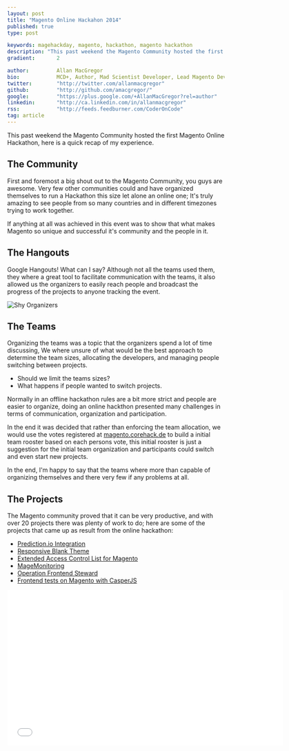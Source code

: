 ```yaml
---
layout: post
title: "Magento Online Hackahon 2014"
published: true
type: post

keywords: magehackday, magento, hackathon, magento hackathon
description: "This past weekend the Magento Community hosted the first Magento Online Hackathon, here is a quick recap of my experience."
gradient: 		2

author: 		Allan MacGregor
bio: 			MCD+, Author, Mad Scientist Developer, Lead Magento Developer @demacmedia.
twitter: 		"http://twitter.com/allanmacgregor"
github: 		"http://github.com/amacgregor/"
google: 		"https://plus.google.com/+AllanMacGregor?rel=author"
linkedin: 		"http://ca.linkedin.com/in/allanmacgregor"
rss: 			"http://feeds.feedburner.com/CoderOnCode"
tag: article
---	
```


This past weekend the Magento Community hosted the first Magento Online Hackathon, here is a quick recap of my experience.




## The Community 

First and foremost a big shout out to the Magento Community, you guys are awesome. Very few other communities could and have organized themselves to run a Hackathon this size let alone an online one; It's truly amazing to see people from so many countries and in different timezones trying to work together.
 
If anything at all was achieved in this event was to show that what makes Magento so unique and successful it's community and the people in it.


## The Hangouts

Google Hangouts! What can I say? Although not all the teams used them, they where a great tool to facilitate communication with the teams, it also allowed us the organizers to easily reach people and broadcast the progress of the projects to anyone tracking the event.

<!-- Insert Vinai's picture covering his eyes -->

![Shy Organizers](https://pbs.twimg.com/media/BfQCyAaCAAA8fF7.jpg)

## The Teams

Organizing the teams was a topic that the organizers spend a lot of time discussing, We where unsure of what would be the best approach to determine the team sizes, allocating the developers, and managing people switching between projects.

- Should we limit the teams sizes?
- What happens if people wanted to switch projects.

Normally in an offline hackathon rules are a bit more strict and people are easier to organize, doing an online hackthon presented many challenges in terms of communication, organization and participation.

In the end it was decided that rather than enforcing the team allocation, we would use the votes registered at [magento.corehack.de](magento.corehack.de) to build a initial team rooster based on each persons vote, this initial rooster is just a suggestion for the initial team organization and participants could switch and even start new projects.

In the end, I'm happy to say that the teams where more than capable of organizing themselves and there very few if any problems at all.


## The Projects

The Magento community proved that it can be very productive, and with over 20 projects there was plenty of work to do; here are some of the projects that came up as result from the online hackathon:

- [Prediction.io Integration](https://github.com/magento-hackathon/Implement-Module-for-prediction.io) 
- [Responsive Blank Theme](https://github.com/tim-bezhashvyly/rank)
- [Extended Access Control List for Magento](https://github.com/magento-hackathon/Loewenstark_Acl)
- [MageMonitoring](https://github.com/magento-hackathon/Hackathon_MageMonitoring)
- [Operation Frontend Steward](https://github.com/magento-hackathon/operation-frontend-steward)
- [Frontend tests on Magento with CasperJS](https://github.com/magento-hackathon/hackathon-casperjs)

<!-- Add list of the projects and progress, with commit history too -->

<iframe width="640" height="360" src="//www.youtube.com/embed/o7Vgc8RgzLw?feature=player_embedded" frameborder="0" allowfullscreen></iframe>
